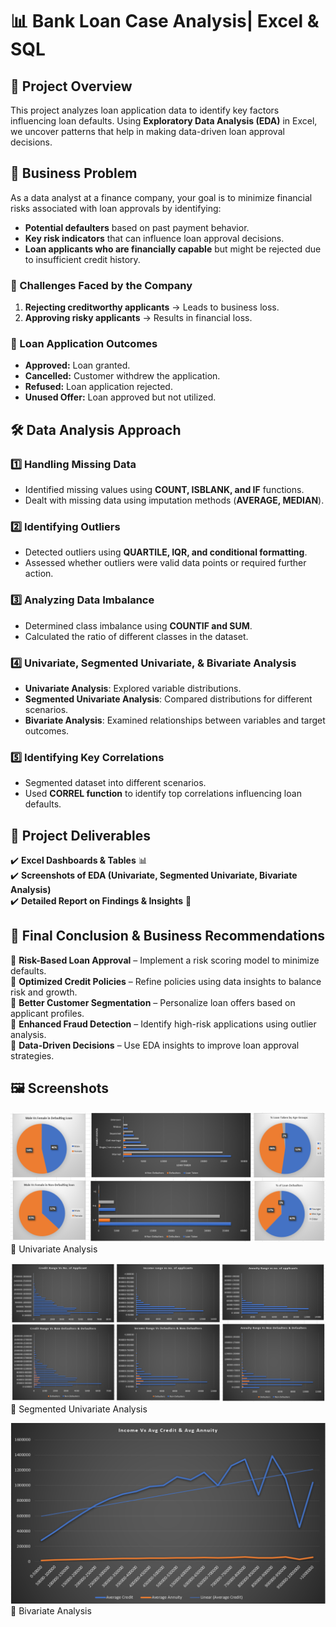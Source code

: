 # 📊 Bank Loan Case Analysis| Excel & SQL 

## 📖 Project Overview  
This project analyzes loan application data to identify key factors influencing loan defaults. Using **Exploratory Data Analysis (EDA)** in Excel, we uncover patterns that help in making data-driven loan approval decisions.  

## 💼 Business Problem  
As a data analyst at a finance company, your goal is to minimize financial risks associated with loan approvals by identifying:  
- **Potential defaulters** based on past payment behavior.  
- **Key risk indicators** that can influence loan approval decisions.  
- **Loan applicants who are financially capable** but might be rejected due to insufficient credit history.  

### 🔹 Challenges Faced by the Company  
1. **Rejecting creditworthy applicants** → Leads to business loss.  
2. **Approving risky applicants** → Results in financial loss.  

### 🔹 Loan Application Outcomes  
- **Approved:** Loan granted.  
- **Cancelled:** Customer withdrew the application.  
- **Refused:** Loan application rejected.  
- **Unused Offer:** Loan approved but not utilized.  

## 🛠️ Data Analysis Approach  

### 1️⃣ Handling Missing Data  
- Identified missing values using **COUNT, ISBLANK, and IF** functions.  
- Dealt with missing data using imputation methods (**AVERAGE, MEDIAN**).   

### 2️⃣ Identifying Outliers  
- Detected outliers using **QUARTILE, IQR, and conditional formatting**.  
- Assessed whether outliers were valid data points or required further action.   

### 3️⃣ Analyzing Data Imbalance  
- Determined class imbalance using **COUNTIF and SUM**.  
- Calculated the ratio of different classes in the dataset.  

### 4️⃣ Univariate, Segmented Univariate, & Bivariate Analysis  
- **Univariate Analysis**: Explored variable distributions.  
- **Segmented Univariate Analysis**: Compared distributions for different scenarios.  
- **Bivariate Analysis**: Examined relationships between variables and target outcomes.  

### 5️⃣ Identifying Key Correlations  
- Segmented dataset into different scenarios.  
- Used **CORREL function** to identify top correlations influencing loan defaults.    

## 📂 Project Deliverables  
✔️ **Excel Dashboards & Tables** 📊  
✔️ **Screenshots of EDA (Univariate, Segmented Univariate, Bivariate Analysis)**  
✔️ **Detailed Report on Findings & Insights** 📑  

## 🚀 Final Conclusion & Business Recommendations  

🔹 **Risk-Based Loan Approval** – Implement a risk scoring model to minimize defaults.  
🔹 **Optimized Credit Policies** – Refine policies using data insights to balance risk and growth.  
🔹 **Better Customer Segmentation** – Personalize loan offers based on applicant profiles.  
🔹 **Enhanced Fraud Detection** – Identify high-risk applications using outlier analysis.  
🔹 **Data-Driven Decisions** – Use EDA insights to improve loan approval strategies.  

## 🖼️ Screenshots  
![Uni](https://github.com/lakshayNewatia/Bank-Loan-Analysis/blob/6662754d3afdf204fccd17927eb99e8071a87b67/Univariate%20Analysis.png)
📌 Univariate Analysis



![Seg Uni](https://github.com/lakshayNewatia/Bank-Loan-Analysis/blob/6662754d3afdf204fccd17927eb99e8071a87b67/Segmented%20Univariate%20Analysis.png)
📌 Segmented Univariate Analysis

![Bi ana](https://github.com/lakshayNewatia/Bank-Loan-Analysis/blob/6662754d3afdf204fccd17927eb99e8071a87b67/Bivariate%20Analysis.png)
📌 Bivariate Analysis


